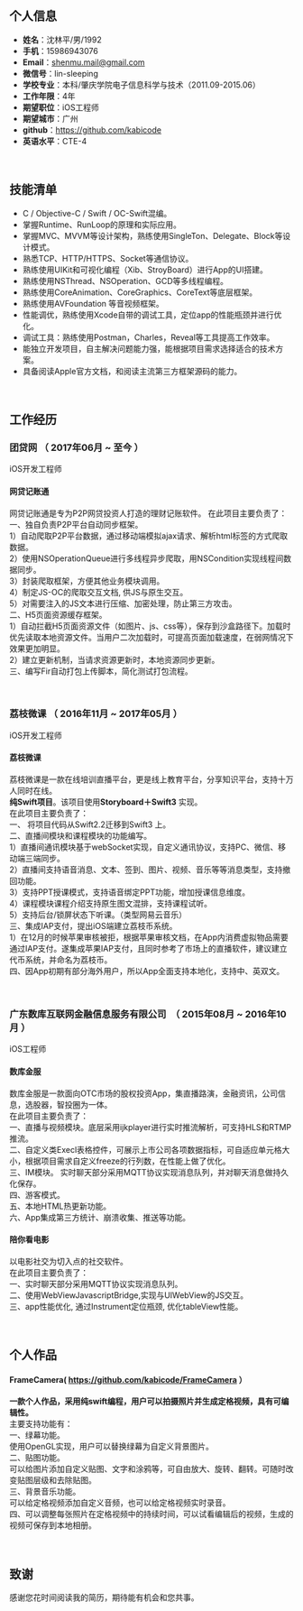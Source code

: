 

## 个人信息

 - **姓名**：沈林平/男/1992
 - **手机**：15986943076
 - **Email**：shenmu.mail@gmail.com
 - **微信号**：lin-sleeping
 - **学校专业**：本科/肇庆学院电子信息科学与技术（2011.09-2015.06）
 - **工作年限**：4年
 - **期望职位**：iOS工程师
 - **期望城市**：广州
 - **github**：https://github.com/kabicode
 - **英语水平**：CTE-4
 
&nbsp;&nbsp;
## 技能清单
- C / Objective-C / Swift / OC-Swift混编。
- 掌握Runtime、RunLoop的原理和实际应用。
- 掌握MVC、MVVM等设计架构，熟练使用SingleTon、Delegate、Block等设计模式。 
- 熟悉TCP、HTTP/HTTPS、Socket等通信协议。 
- 熟练使用UIKit和可视化编程（Xib、StroyBoard）进行App的UI搭建。 
- 熟练使用NSThread、NSOperation、GCD等多线程编程。 
- 熟练使用CoreAnimation、CoreGraphics、CoreText等底层框架。 
- 熟练使用AVFoundation 等音视频框架。 
- 性能调优，熟练使用Xcode自带的调试工具，定位app的性能瓶颈并进行优化。 
- 调试工具：熟练使用Postman，Charles，Reveal等工具提高工作效率。 
- 能独立开发项目，自主解决问题能力强，能根据项目需求选择适合的技术方案。 
- 具备阅读Apple官方文档，和阅读主流第三方框架源码的能力。


&nbsp;&nbsp;
## 工作经历

### 团贷网 （ 2017年06月 ~ 至今 ）
iOS开发工程师

#### 网贷记账通 
网贷记账通是专为P2P网贷投资人打造的理财记账软件。
在此项目主要负责了：    
一、独自负责P2P平台自动同步框架。              
 1）自动爬取P2P平台数据，通过移动端模拟ajax请求、解析html标签的方式爬取数据。    
 2）使用NSOperationQueue进行多线程异步爬取，用NSCondition实现线程间数据同步。    
 3）封装爬取框架，方便其他业务模块调用。    
 4）制定JS-OC的爬取交互文档, 供JS与原生交互。   
 5）对需要注入的JS文本进行压缩、加密处理，防止第三方攻击。    
二、H5页面资源缓存框架。   
 1）自动拦截H5页面资源文件（如图片、js、css等），保存到沙盒路径下。加载时优先读取本地资源文件。当用户二次加载时，可提高页面加载速度，在弱网情况下效果更加明显。   
 2）建立更新机制，当请求资源更新时，本地资源同步更新。   
三、编写Fir自动打包上传脚本，简化测试打包流程。   

&nbsp;
### 荔枝微课 （ 2016年11月 ~ 2017年05月 ）   
iOS开发工程师

#### 荔枝微课    
荔枝微课是一款在线培训直播平台，更是线上教育平台，分享知识平台，支持十万人同时在线。    
**纯Swift项目**。该项目使用**Storyboard＋Swift3** 实现。     
在此项目主要负责了：    
一、 将项目代码从Swift2.2迁移到Swift3 上。   
二、直播间模块和课程模块的功能编写。    
1）直播间通讯模块基于webSocket实现，自定义通讯协议，支持PC、微信、移动端三端同步。   
2）直播间支持语音消息、文本、签到、图片、视频、音乐等等消息类型，支持撤回功能。    
3）支持PPT授课模式，支持语音绑定PPT功能，增加授课信息维度。   
4）课程模块课程介绍支持原生图文混排，支持课程试听。    
5）支持后台/锁屏状态下听课。（类型网易云音乐）    
三、集成IAP支付，提出iOS端建立荔枝币系统。    
1）在12月的时候苹果审核被拒，根据苹果审核文档，在App内消费虚拟物品需要通过IAP支付。遂集成苹果IAP支付，且同时参考了市场上的直播软件，建议建立代币系统，并命名为荔枝币。   
四、因App初期有部分海外用户，所以App全面支持本地化，支持中、英双文。   

&nbsp;
### 广东数库互联网金融信息服务有限公司   （ 2015年08月 ~ 2016年10月 ） 
iOS工程师

#### 数库金服    
数库金服是一款面向OTC市场的股权投资App，集直播路演，金融资讯，公司信息，选股器，智投圈为一体。    
在此项目主要负责了：    
一、直播与视频模块。底层采用ijkplayer进行实时推流解析，可支持HLS和RTMP推流。    
二、自定义类Execl表格控件，可展示上市公司各项数据指标，可自适应单元格大小，根据项目需求自定义freeze的行列数，在性能上做了优化。     
三、IM模块。 实时聊天部分采用MQTT协议实现消息队列，并对聊天消息做持久化保存。    
四、游客模式。   
五、本地HTML热更新功能。    
六、App集成第三方统计、崩溃收集、推送等功能。    

#### 陪你看电影
以电影社交为切入点的社交软件。   
在此项目主要负责了：    
一、实时聊天部分采用MQTT协议实现消息队列。     
二、使用WebViewJavascriptBridge,实现与UIWebView的JS交互。    
三、app性能优化, 通过Instrument定位瓶颈, 优化tableView性能。     

&nbsp;&nbsp;
## 个人作品
####  FrameCamera( https://github.com/kabicode/FrameCamera ）   
**一款个人作品，采用纯swift编程，用户可以拍摄照片并生成定格视频，具有可编辑性。**   
主要支持功能有：        
一、绿幕功能。   
使用OpenGL实现，用户可以替换绿幕为自定义背景图片。    
二、贴图功能。   
可以给图片添加自定义贴图、文字和涂鸦等，可自由放大、旋转、翻转。可随时改变贴图层级和去除贴图。     
三、背景音乐功能。    
可以给定格视频添加自定义音频，也可以给定格视频实时录音。    
四、可以调整每张照片在定格视频中的持续时间，可以试看编辑后的视频，生成的视频可保存到本地相册。   

      
&nbsp;&nbsp;
## 致谢
感谢您花时间阅读我的简历，期待能有机会和您共事。

